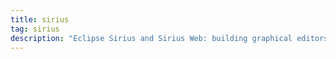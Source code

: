 ```yaml
---
title: sirius
tag: sirius
description: "Eclipse Sirius and Sirius Web: building graphical editors, viewpoint models, and web‑based toolchains—with tips for performance and UX."
---
```

